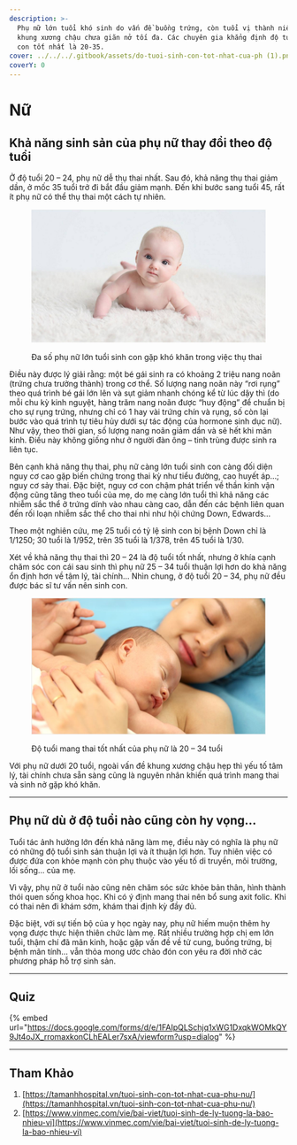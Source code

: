 ```yaml
---
description: >-
  Phụ nữ lớn tuổi khó sinh do vấn đề buồng trứng, còn tuổi vị thành niên do
  khung xương chậu chưa giãn nở tối đa. Các chuyên gia khẳng định độ tuổi sinh
  con tốt nhất là 20-35.
cover: ../../../.gitbook/assets/do-tuoi-sinh-con-tot-nhat-cua-ph (1).png
coverY: 0
---
```


# Nữ

## Khả năng sinh sản của phụ nữ thay đổi theo độ tuổi <a href="#kha-nang-sinh-san-cua-phu-nu-thay-doi-theo-do-tuoi" id="kha-nang-sinh-san-cua-phu-nu-thay-doi-theo-do-tuoi"></a>

Ở độ tuổi 20 – 24, phụ nữ dễ thụ thai nhất. Sau đó, khả năng thụ thai giảm dần, ở mốc 35 tuổi trở đi bắt đầu giảm mạnh. Đến khi bước sang tuổi 45, rất ít phụ nữ có thể thụ thai một cách tự nhiên.

<figure><img src="../../../.gitbook/assets/do-tuoi-sinh-con-o-phu-nu.png" alt=""><figcaption><p>Đa số phụ nữ lớn tuổi sinh con gặp khó khăn trong việc thụ thai</p></figcaption></figure>

Điều này được lý giải rằng: một bé gái sinh ra có khoảng 2 triệu nang noãn (trứng chưa trưởng thành) trong cơ thể. Số lượng nang noãn này “rơi rụng” theo quá trình bé gái lớn lên và sụt giảm nhanh chóng kể từ lúc dậy thì (do mỗi chu kỳ kinh nguyệt, hàng trăm nang noãn được “huy động” để chuẩn bị cho sự rụng trứng, nhưng chỉ có 1 hay vài trứng chín và rụng, số còn lại bước vào quá trình tự tiêu hủy dưới sự tác động của hormone sinh dục nữ). Như vậy, theo thời gian, số lượng nang noãn giảm dần và sẽ hết khi mãn kinh. Điều này không giống như ở người đàn ông – tinh trùng được sinh ra liên tục.

Bên cạnh khả năng thụ thai, phụ nữ càng lớn tuổi sinh con càng đối diện nguy cơ cao gặp biến chứng trong thai kỳ như tiểu đường, cao huyết áp…; nguy cơ sảy thai. Đặc biệt, nguy cơ con chậm phát triển về thần kinh vận động cũng tăng theo tuổi của mẹ, do mẹ càng lớn tuổi thì khả năng các nhiễm sắc thể ở trứng dính vào nhau càng cao, dẫn đến các bệnh liên quan đến rối loạn nhiễm sắc thể cho thai nhi như hội chứng Down, Edwards…

Theo một nghiên cứu, mẹ 25 tuổi có tỷ lệ sinh con bị bệnh Down chỉ là 1/1250; 30 tuổi là 1/952, trên 35 tuổi là 1/378, trên 45 tuổi là 1/30.

Xét về khả năng thụ thai thì 20 – 24 là độ tuổi tốt nhất, nhưng ở khía cạnh chăm sóc con cái sau sinh thì phụ nữ 25 – 34 tuổi thuận lợi hơn do khả năng ổn định hơn về tâm lý, tài chính… Nhìn chung, ở độ tuổi 20 – 34, phụ nữ đều được bác sĩ tư vấn nên sinh con.

<figure><img src="../../../.gitbook/assets/dich-vu-thai-san-tron-goi.png" alt=""><figcaption><p>Độ tuổi mang thai tốt nhất của phụ nữ là 20 – 34 tuổi</p></figcaption></figure>

Với phụ nữ dưới 20 tuổi, ngoài vấn đề khung xương chậu hẹp thì yếu tố tâm lý, tài chính chưa sẵn sàng cũng là nguyên nhân khiến quá trình mang thai và sinh nở gặp khó khăn.

***

## Phụ nữ dù ở độ tuổi nào cũng còn hy vọng… <a href="#phu-nu-du-o-do-tuoi-nao-cung-con-hy-vong" id="phu-nu-du-o-do-tuoi-nao-cung-con-hy-vong"></a>

Tuổi tác ảnh hưởng lớn đến khả năng làm mẹ, điều này có nghĩa là phụ nữ có những độ tuổi sinh sản thuận lợi và ít thuận lợi hơn. Tuy nhiên việc có được đứa con khỏe mạnh còn phụ thuộc vào yếu tố di truyền, môi trường, lối sống… của mẹ.

Vì vậy, phụ nữ ở tuổi nào cũng nên chăm sóc sức khỏe bản thân, hình thành thói quen sống khoa học. Khi có ý định mang thai nên bổ sung axit folic. Khi có thai nên đi khám sớm, khám thai định kỳ đầy đủ.

Đặc biệt, với sự tiến bộ của y học ngày nay, phụ nữ hiếm muộn thêm hy vọng được thực hiện thiên chức làm mẹ. Rất nhiều trường hợp chị em lớn tuổi, thậm chí đã mãn kinh, hoặc gặp vấn đề về tử cung, buồng trứng, bị bệnh mãn tính… vẫn thỏa mong ước chào đón con yêu ra đời nhờ các phương pháp hỗ trợ sinh sản.

***

## Quiz

{% embed url="https://docs.google.com/forms/d/e/1FAIpQLSchjq1xWG1DxqkWOMkQY9Jt4oJX_rromaxkonCLhEALer7sxA/viewform?usp=dialog" %}



***

## Tham Khảo

1. [https://tamanhhospital.vn/tuoi-sinh-con-tot-nhat-cua-phu-nu/](https://tamanhhospital.vn/tuoi-sinh-con-tot-nhat-cua-phu-nu/)
2. [https://www.vinmec.com/vie/bai-viet/tuoi-sinh-de-ly-tuong-la-bao-nhieu-vi](https://www.vinmec.com/vie/bai-viet/tuoi-sinh-de-ly-tuong-la-bao-nhieu-vi)

